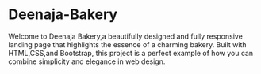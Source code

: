 # Deenaja-Bakery
Welcome to Deenaja Bakery,a beautifully designed and fully responsive landing page that highlights the essence of a charming bakery. Built with HTML,CSS,and Bootstrap, this project is a perfect example of how you can combine simplicity and elegance in web design.
